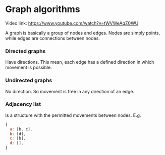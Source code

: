 # Graph algorithms

Video link: https://www.youtube.com/watch?v=tWVWeAqZ0WU

A graph is basically a group of nodes and edges. Nodes are simply points, while edges are connections between nodes.

### Directed graphs

Have directions. This mean, each edge has a defined direction in which movement is possible.

### Undirected graphs

No direction. So movement is free in any direction of an edge.

### Adjacency list

Is a structure with the permitted movements between nodes. E.g.

```javascript
{
  a: [b, c],
  b: [d],
  c: [b],
  d: [],
}
```
